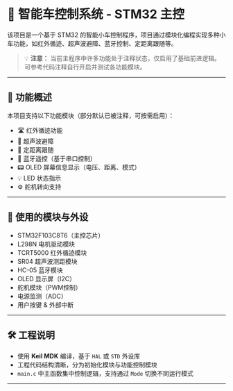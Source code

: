 # 🤖 智能车控制系统 - STM32 主控

该项目是一个基于 STM32 的智能小车控制程序，项目通过模块化编程实现多种小车功能，如红外循迹、超声波避障、蓝牙控制、定距离跟随等。

> 💡 **注意：** 当前主程序中许多功能处于注释状态，仅启用了基础前进逻辑。可参考代码注释自行开启并测试各功能模块。

---

## 🚗 功能概述

本项目支持以下功能模块（部分默认已被注释，可按需启用）：

- 🛣️ 红外循迹功能
- 📏 超声波避障
- 🔄 定距离跟随
- 📱 蓝牙遥控（基于串口控制）
- 📟 OLED 屏幕信息显示（电压、距离、模式）
- 💡 LED 状态指示
- ⚙️ 舵机转向支持

---

## 🧰 使用的模块与外设

- STM32F103C8T6（主控芯片）
- L298N 电机驱动模块
- TCRT5000 红外循迹模块
- SR04 超声波测距模块
- HC-05 蓝牙模块
- OLED 显示屏（I2C）
- 舵机模块（PWM控制）
- 电源监测（ADC）
- 用户按键 & 外部中断

---

## 🛠️ 工程说明

- 使用 **Keil MDK** 编译，基于 `HAL` 或 `STD` 外设库
- 工程代码结构清晰，分为初始化模块与功能控制模块
- `main.c` 中主函数集中控制逻辑，支持通过 `Mode` 切换不同运行模式

---




			
			
			
			
			
			
			
			
			
			
			
			
			
			
			
			
